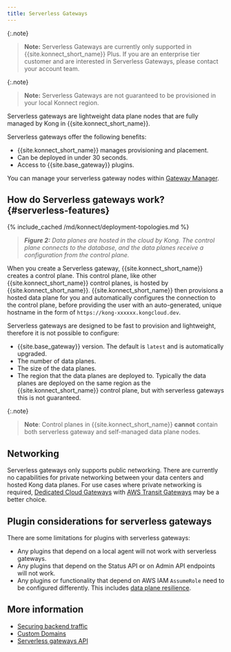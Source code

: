 ```yaml
---
title: Serverless Gateways
---
```


{:.note}
> **Note:** Serverless Gateways are currently only supported in {{site.konnect_short_name}} Plus. If you are an enterprise tier customer and are interested in Serverless Gateways, please contact your account team.

{:.note}
> **Note:** Serverless Gateways are not guaranteed to be provisioned in your local Konnect region.

Serverless gateways are lightweight data plane nodes that are fully managed by Kong in {{site.konnect_short_name}}.

Serverless gateways offer the following benefits:

* {{site.konnect_short_name}} manages provisioning and placement.
* Can be deployed in under 30 seconds.
* Access to {{site.base_gateway}} plugins.

You can manage your serverless gateway nodes within [Gateway Manager](https://cloud.konghq.com/gateway-manager/).

## How do Serverless gateways work? {#serverless-features}

{% include_cached /md/konnect/deployment-topologies.md %}

> _**Figure 2:** Data planes are hosted in the cloud by Kong. The control plane connects to the database, and the data planes receive a configuration from the control plane._

When you create a Serverless gateway, {{site.konnect_short_name}} creates a control plane. This control plane, like other {{site.konnect_short_name}} control planes, is hosted by {{site.konnect_short_name}}. {{site.konnect_short_name}} then provisions a hosted data plane for you and automatically configures the connection to the control plane, before providing the user with an auto-generated, unique hostname in the form of `https://kong-xxxxxx.kongcloud.dev`.

Serverless gateways are designed to be fast to provision and lightweight, therefore it is not possible to configure:

* {{site.base_gateway}} version. The default is `latest` and is automatically upgraded.
* The number of data planes.
* The size of the data planes.
* The region that the data planes are deployed to. Typically the data planes are deployed on the same region as the {{site.konnect_short_name}} control plane, but with serverless gateways this is not guaranteed.

{:.note}
>**Note**: Control planes in {{site.konnect_short_name}} **cannot** contain both serverless gateway and self-managed data plane nodes.

## Networking

Serverless gateways only supports public networking. There are currently no capabilities for private networking between your data centers and hosted Kong data planes. For use cases where private networking is required, [Dedicated Cloud Gateways](/konnect/gateway-manager/dedicated-cloud-gateways) with [AWS Transit Gateways](/konnect/gateway-manager/dedicated-cloud-gateways/transit-gateways/) may be a better choice.

## Plugin considerations for serverless gateways
There are some limitations for plugins with serverless gateways:

* Any plugins that depend on a local agent will not work with serverless gateways.
* Any plugins that depend on the Status API or on Admin API endpoints will not work.
* Any plugins or functionality that depend on AWS IAM `AssumeRole` need to be configured differently. 
This includes [data plane resilience](/gateway/latest/kong-enterprise/cp-outage-handling/).

## More information

* [Securing backend traffic](/konnect/gateway-manager/serverless-gateways/securing-backend-traffic)
* [Custom Domains](/konnect/reference/custom-dns/)
* [Serverless gateways API](/konnect/api/cloud-gateways/latest/)